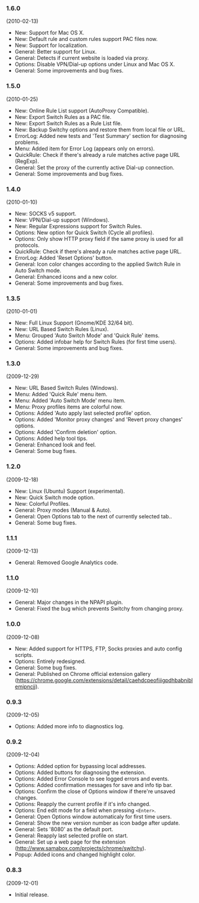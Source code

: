 ### 1.6.0 ###
(2010-02-13)
  * New: Support for Mac OS X.
  * New: Default rule and custom rules support PAC files now.
  * New: Support for localization.
  * General: Better support for Linux.
  * General: Detects if current website is loaded via proxy.
  * Options: Disable VPN/Dial-up options under Linux and Mac OS X.
  * General: Some improvements and bug fixes.

### 1.5.0 ###
(2010-01-25)
  * New: Online Rule List support (AutoProxy Compatible).
  * New: Export Switch Rules as a PAC file.
  * New: Export Switch Rules as a Rule List file.
  * New: Backup Switchy options and restore them from local file or URL.
  * ErrorLog: Added new tests and 'Test Summary' section for diagnosing problems.
  * Menu: Added item for Error Log (appears only on errors).
  * QuickRule: Check if there's already a rule matches active page URL (RegExp).
  * General: Set the proxy of the currently active Dial-up connection.
  * General: Some improvements and bug fixes.

### 1.4.0 ###
(2010-01-10)
  * New: SOCKS v5 support.
  * New: VPN/Dial-up support (Windows).
  * New: Regular Expressions support for Switch Rules.
  * Options: New option for Quick Switch (Cycle all profiles).
  * Options: Only show HTTP proxy field if the same proxy is used for all protocols.
  * QuickRule: Check if there's already a rule matches active page URL.
  * ErrorLog: Added 'Reset Options' button.
  * General: Icon color changes according to the applied Switch Rule in Auto Switch mode.
  * General: Enhanced icons and a new color.
  * General: Some improvements and bug fixes.

### 1.3.5 ###
(2010-01-01)
  * New: Full Linux Support (Gnome/KDE 32/64 bit).
  * New: URL Based Switch Rules (Linux).
  * Menu: Grouped 'Auto Switch Mode' and 'Quick Rule' items.
  * Options: Added infobar help for Switch Rules (for first time users).
  * General: Some improvements and bug fixes.

### 1.3.0 ###
(2009-12-29)
  * New: URL Based Switch Rules (Windows).
  * Menu: Added 'Quick Rule' menu item.
  * Menu: Added 'Auto Switch Mode' menu item.
  * Menu: Proxy profiles items are colorful now.
  * Options: Added 'Auto apply last selected profile' option.
  * Options: Added 'Monitor proxy changes' and 'Revert proxy changes' options.
  * Options: Added 'Confirm deletion' option.
  * Options: Added help tool tips.
  * General: Enhanced look and feel.
  * General: Some bug fixes.

### 1.2.0 ###
(2009-12-18)
  * New: Linux (Ubuntu) Support (experimental).
  * New: Quick Switch mode option.
  * New: Colorful Profiles.
  * General: Proxy modes (Manual & Auto).
  * General: Open Options tab to the next of currently selected tab..
  * General: Some bug fixes.

### 1.1.1 ###
(2009-12-13)
  * General: Removed Google Analytics code.

### 1.1.0 ###
(2009-12-10)
  * General: Major changes in the NPAPI plugin.
  * General: Fixed the bug which prevents Switchy from changing proxy.

### 1.0.0 ###
(2009-12-08)
  * New: Added support for HTTPS, FTP, Socks proxies and auto config scripts.
  * Options: Entirely redesigned.
  * General: Some bug fixes.
  * General: Published on Chrome official extension gallery (https://chrome.google.com/extensions/detail/caehdcpeofiiigpdhbabniblemipncjj).

### 0.9.3 ###
(2009-12-05)
  * Options: Added more info to diagnostics log.

### 0.9.2 ###
(2009-12-04)
  * Options: Added option for bypassing local addresses.
  * Options: Added buttons for diagnosing the extension.
  * Options: Added Error Console to see logged errors and events.
  * Options: Added confirmation messages for save and info tip bar.
  * Options: Confirm the close of Options window if there're unsaved changes.
  * Options: Reapply the current profile if it's info changed.
  * Options: End edit mode for a field when pressing `<Enter>`.
  * General: Open Options window automaticaly for first time users.
  * General: Show the new version number as icon badge after update.
  * General: Sets '8080' as the default port.
  * General: Reapply last selected profile on start.
  * General: Set up a web page for the extension (http://www.samabox.com/projects/chrome/switchy).
  * Popup: Added icons and changed highlight color.

### 0.8.3 ###
(2009-12-01)
  * Initial release.